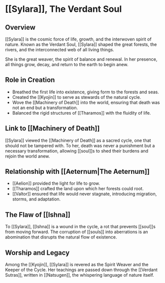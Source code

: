 # [[Sylara]], The Verdant Soul

## Overview
[[Sylara]] is the cosmic force of life, growth, and the interwoven spirit of nature. Known as the Verdant Soul, [[Sylara]] shaped the great forests, the rivers, and the interconnected web of all living things.

She is the great weaver, the spirit of balance and renewal. In her presence, all things grow, decay, and return to the earth to begin anew.

## Role in Creation
- Breathed the first life into existence, giving form to the forests and seas.
- Created the [[Kyojin]] to serve as stewards of the natural cycle.
- Wove the [[Machinery of Death]] into the world, ensuring that death was not an end but a transformation.
- Balanced the rigid structures of [[Tharamos]] with the fluidity of life.

## Link to [[Machinery of Death]]
[[Sylara]] viewed the [[Machinery of Death]] as a sacred cycle, one that should not be tampered with. To her, death was never a punishment but a necessary transformation, allowing [[soul]]s to shed their burdens and rejoin the world anew.

## Relationship with [[Aeternum|The Aeternum]]
- [[Aelion]] provided the light for life to grow.
- [[Tharamos]] crafted the land upon which her forests could root.
- [[Valtor]] ensured that life would never stagnate, introducing migration, storms, and adaptation.

## The Flaw of [[Ishna]]
To [[Sylara]], [[Ishna]] is a wound in the cycle, a rot that prevents [[soul]]s from moving forward. The corruption of [[souls]] into aberrations is an abomination that disrupts the natural flow of existence.

## Worship and Legacy
Among the [[Kyojin]], [[Sylara]] is revered as the Spirit Weaver and the Keeper of the Cycle. Her teachings are passed down through the [[Verdant Sutras]], written in [[Natsugen]], the whispering language of nature itself.
